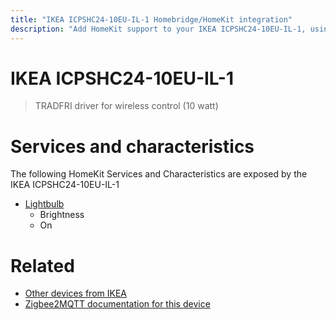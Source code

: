 ```yaml
---
title: "IKEA ICPSHC24-10EU-IL-1 Homebridge/HomeKit integration"
description: "Add HomeKit support to your IKEA ICPSHC24-10EU-IL-1, using Homebridge, Zigbee2MQTT and homebridge-z2m."
---
```

<!---
This file has been GENERATED using src/docgen/docgen.ts
DO NOT EDIT THIS FILE MANUALLY!
-->
# IKEA ICPSHC24-10EU-IL-1
> TRADFRI driver for wireless control (10 watt)


# Services and characteristics
The following HomeKit Services and Characteristics are exposed by
the IKEA ICPSHC24-10EU-IL-1

* [Lightbulb](../../light.md)
  * Brightness
  * On


# Related
* [Other devices from IKEA](../index.md#ikea)
* [Zigbee2MQTT documentation for this device](https://www.zigbee2mqtt.io/devices/ICPSHC24-10EU-IL-1.html)